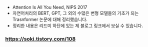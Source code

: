 * Attention Is All You Need, NIPS 2017
* 자연어처리의 BERT, GPT, 그 외의 수많은 변형 모델들의 기초가 되는 Trasnformer 논문에 대해 정리했습니다.
* 정리한 내용은 리드미 하단에 있는 제 블로그 링크에서 보실 수 있습니다.
### https://soki.tistory.com/108
